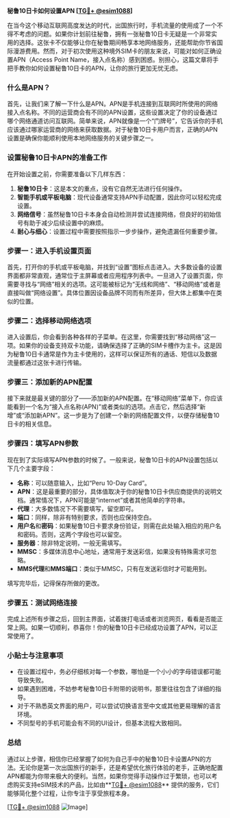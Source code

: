 **秘鲁10日卡如何设置APN [[TG💪+ @esim1088](https://t.me/s/esim1088)]**

在当今这个移动互联网高度发达的时代，出国旅行时，手机流量的使用成了一个不得不考虑的问题。如果你计划前往秘鲁，拥有一张秘鲁10日卡无疑是一个非常实用的选择。这张卡不仅能够让你在秘鲁期间畅享本地网络服务，还能帮助你节省国际漫游费用。然而，对于初次使用这种境外SIM卡的朋友来说，可能对如何正确设置APN（Access Point Name，接入点名称）感到困惑。别担心，这篇文章将手把手教你如何设置秘鲁10日卡的APN，让你的旅行更加无忧无虑。

### 什么是APN？

首先，让我们来了解一下什么是APN。APN是手机连接到互联网时所使用的网络接入点名称。不同的运营商会有不同的APN设置，这些设置决定了你的设备通过哪个网络通道访问互联网。简单来说，APN就像是一个“门牌号”，它告诉你的手机应该通过哪家运营商的网络来获取数据。对于秘鲁10日卡用户而言，正确的APN设置是确保你能顺利使用本地网络服务的关键步骤之一。

### 设置秘鲁10日卡APN的准备工作

在开始设置之前，你需要准备以下几样东西：

1. **秘鲁10日卡**：这是本文的重点，没有它自然无法进行任何操作。
2. **智能手机或平板电脑**：现代设备通常支持APN手动配置，因此你可以轻松完成设置。
3. **网络信号**：虽然秘鲁10日卡本身会自动检测并尝试连接网络，但良好的初始信号有助于减少后续设置中的麻烦。
4. **耐心与细心**：设置过程中需要按照指示一步步操作，避免遗漏任何重要步骤。

### 步骤一：进入手机设置页面

首先，打开你的手机或平板电脑，并找到“设置”图标点击进入。大多数设备的设置界面都非常直观，通常位于主屏幕或者应用程序列表中。一旦进入了设置页面，你需要寻找与“网络”相关的选项。这可能被标记为“无线和网络”、“移动网络”或者是直接叫做“网络设置”。具体位置因设备品牌不同而有所差异，但大体上都集中在类似的位置。

### 步骤二：选择移动网络选项

进入设置后，你会看到各种各样的子菜单。在这里，你需要找到“移动网络”这一项。如果你的设备支持双卡功能，请确保选择了正确的SIM卡槽作为主卡。这是因为秘鲁10日卡通常是作为主卡使用的，这样可以保证所有的通话、短信以及数据流量都通过这张卡进行传输。

### 步骤三：添加新的APN配置

接下来就是最关键的部分了——添加新的APN配置。在“移动网络”菜单下，你应该能看到一个名为“接入点名称(APN)”或者类似的选项。点击它，然后选择“新增”或“添加新APN”。这一步是为了创建一个新的网络配置文件，以便存储秘鲁10日卡的相关信息。

### 步骤四：填写APN参数

现在到了实际填写APN参数的时候了。一般来说，秘鲁10日卡的APN设置包括以下几个主要字段：

- **名称**：可以随意输入，比如“Peru 10-Day Card”。
- **APN**：这是最重要的部分，具体值取决于你的秘鲁10日卡供应商提供的说明文档。通常情况下，APN可能是“internet”或者其他简单的字符串。
- **代理**：大多数情况下不需要填写，留空即可。
- **端口**：同样，除非有特别要求，否则也应保持空白。
- **用户名**和**密码**：如果秘鲁10日卡要求身份验证，则需在此处输入相应的用户名和密码。否则，这两个字段也可以留空。
- **服务器**：除非特定说明，一般无需填写。
- **MMSC**：多媒体消息中心地址，通常用于发送彩信，如果没有特殊需求可忽略。
- **MMS代理**和**MMS端口**：类似于MMSC，只有在发送彩信时才可能用到。

填写完毕后，记得保存所做的更改。

### 步骤五：测试网络连接

完成上述所有步骤之后，回到主界面，试着拨打电话或者浏览网页，看看是否能正常上网。如果一切顺利，恭喜你！你的秘鲁10日卡已经成功设置了APN，可以正常使用了。

### 小贴士与注意事项

- 在设置过程中，务必仔细核对每一个参数，哪怕是一个小小的字母错误都可能导致失败。
- 如果遇到困难，不妨参考秘鲁10日卡附带的说明书，那里往往包含了详细的指导。
- 对于不熟悉英文界面的用户，可以尝试切换语言至中文或其他更易理解的语言环境。
- 不同型号的手机可能会有不同的UI设计，但基本流程大致相同。

### 总结

通过以上步骤，相信你已经掌握了如何为自己手中的秘鲁10日卡设置APN的方法。无论你是第一次出国旅行的新手，还是希望优化旅行体验的老手，正确地配置APN都能为你带来极大的便利。当然，如果你觉得手动操作过于繁琐，也可以考虑购买支持eSIM技术的产品，比如由**[TG💪+ @esim1088](https://t.me/s/esim1088)** 提供的服务，它们能够简化整个过程，让你专注于享受旅程本身。

[[TG💪+ @esim1088](https://t.me/s/esim1088) ![Image](https://i.postimg.cc/4NQfJmqS/Snipaste-2025-05-13-00-14-12.png)]